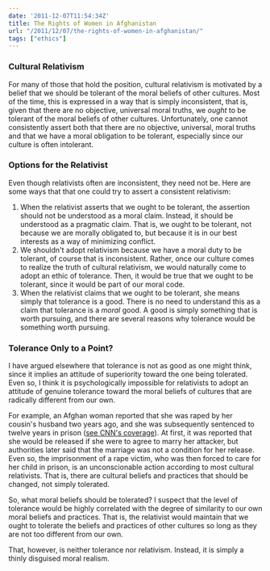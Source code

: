 ```yaml
---
date: '2011-12-07T11:54:34Z'
title: The Rights of Women in Afghanistan
url: "/2011/12/07/the-rights-of-women-in-afghanistan/"
tags: ["ethics"]
---
```

<h3 id="culturalrelativism">Cultural Relativism</h3>
<p>For many of those that hold the position, cultural relativism is motivated by a belief that we should be tolerant of the moral beliefs of other cultures. Most of the time, this is expressed in a way that is simply inconsistent, that is, given that there are no objective, universal moral truths, we <em>ought</em> to be tolerant of the moral beliefs of other cultures. Unfortunately, one cannot consistently assert both that there are no objective, universal, moral truths and that we have a moral obligation to be tolerant, especially since our culture is often intolerant.</p>
<h3 id="optionsfortherelativist">Options for the Relativist</h3>
<p>Even though relativists often are inconsistent, they need not be. Here are some ways that that one could try to assert a consistent relativism:</p>
<ol>
<li>When the relativist asserts that we ought to be tolerant, the assertion should not be understood as a moral claim. Instead, it should be understood as a pragmatic claim. That is, we ought to be tolerant, not because we are morally obligated to, but because it is in our best interests as a way of minimizing conflict.</li>
<li>We shouldn't adopt relativism because we have a moral duty to be tolerant, of course that is inconsistent. Rather, once our culture comes to realize the truth of cultural relativism, we would naturally come to adopt an ethic of tolerance. Then, it would be true that we ought to be tolerant, since it would be part of our moral code.</li>
<li>When the relativist claims that we ought to be tolerant, she means simply that tolerance is a good. There is no need to understand this as a claim that tolerance is a <em>moral</em> good. A good is simply something that is worth pursuing, and there are several reasons why tolerance would be something worth pursuing.</li>
</ol>
<h3 id="toleranceonlytoapoint">Tolerance Only to a Point?</h3>
<p>I have argued elsewhere that tolerance is not as good as one might think, since it implies an attitude of superiority toward the one being tolerated. Even so, I think it is psychologically impossible for relativists to adopt an attitude of genuine tolerance toward the moral beliefs of cultures that are radically different from our own.</p>
<p>For example, an Afghan woman reported that she was raped by her cousin's husband two years ago, and she was subsequently sentenced to twelve years in prison (<a href="http://www.cnn.com/2011/12/01/world/asia/afghanistan-rape-victim/index.html">see CNN's coverage</a>). At first, it was reported that she would be released if she were to agree to marry her attacker, but authorities later said that the marriage was not a condition for her release. Even so, the imprisonment of a rape victim, who was then forced to care for her child in prison, is an unconscionable action according to most cultural relativists. That is, there are cultural beliefs and practices that should be changed, not simply tolerated.</p>
<p>So, what moral beliefs should be tolerated? I suspect that the level of tolerance would be highly correlated with the degree of similarity to our own moral beliefs and practices. That is, the relativist would maintain that we ought to tolerate the beliefs and practices of other cultures so long as they are not too different from our own.</p>
<p>That, however, is neither tolerance nor relativism. Instead, it is simply a thinly disguised moral realism.</p>
